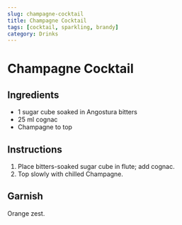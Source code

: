 ```yaml
---
slug: champagne-cocktail
title: Champagne Cocktail
tags: [cocktail, sparkling, brandy]
category: Drinks
---
```


# Champagne Cocktail

## Ingredients

- 1 sugar cube soaked in Angostura bitters
- 25 ml cognac
- Champagne to top

## Instructions

1. Place bitters-soaked sugar cube in flute; add cognac.
2. Top slowly with chilled Champagne.

## Garnish

Orange zest.

